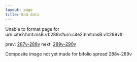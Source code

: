 ```yaml
---
layout: page
title: Bad data
---
```


Unable to format page for urn:cite2:hmt:msB.v1:288v#urn:cite2:hmt:msB.v1:289v#

prev: [287v-288v](../287v-288v/) next: [289v-290v](../289v-290v/)

Composite image not yet made for bifolio spread 288v-289v

